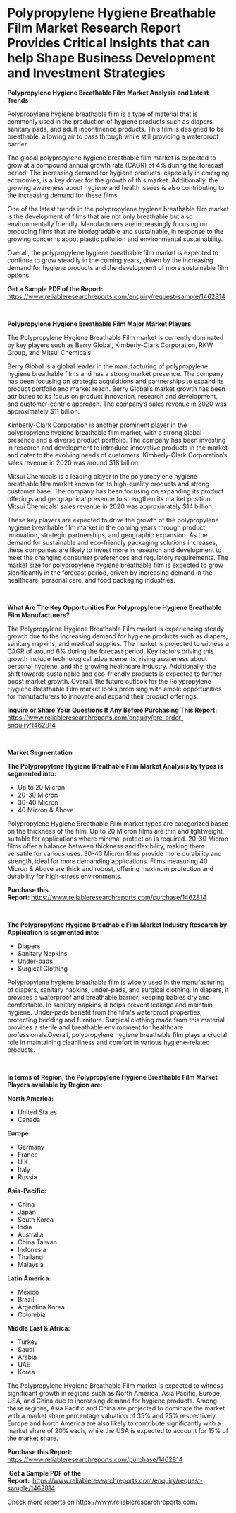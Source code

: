 <p><h1>Polypropylene Hygiene Breathable Film Market Research Report Provides Critical Insights that can help Shape Business Development and Investment Strategies</h1></p><p><strong>Polypropylene Hygiene Breathable Film Market Analysis and Latest Trends</strong></p>
<p><p>Polypropylene hygiene breathable film is a type of material that is commonly used in the production of hygiene products such as diapers, sanitary pads, and adult incontinence products. This film is designed to be breathable, allowing air to pass through while still providing a waterproof barrier. </p><p>The global polypropylene hygiene breathable film market is expected to grow at a compound annual growth rate (CAGR) of 4% during the forecast period. The increasing demand for hygiene products, especially in emerging economies, is a key driver for the growth of this market. Additionally, the growing awareness about hygiene and health issues is also contributing to the increasing demand for these films.</p><p>One of the latest trends in the polypropylene hygiene breathable film market is the development of films that are not only breathable but also environmentally friendly. Manufacturers are increasingly focusing on producing films that are biodegradable and sustainable, in response to the growing concerns about plastic pollution and environmental sustainability.</p><p>Overall, the polypropylene hygiene breathable film market is expected to continue to grow steadily in the coming years, driven by the increasing demand for hygiene products and the development of more sustainable film options.</p></p>
<p><strong>Get a Sample PDF of the Report:&nbsp;</strong> <a href="https://www.reliableresearchreports.com/enquiry/request-sample/1462814">https://www.reliableresearchreports.com/enquiry/request-sample/1462814</a></p>
<p>&nbsp;</p>
<p><strong>Polypropylene Hygiene Breathable Film Major Market Players</strong></p>
<p><p>The Polypropylene Hygiene Breathable Film market is currently dominated by key players such as Berry Global, Kimberly-Clark Corporation, RKW Group, and Mitsui Chemicals. </p><p>Berry Global is a global leader in the manufacturing of polypropylene hygiene breathable films and has a strong market presence. The company has been focusing on strategic acquisitions and partnerships to expand its product portfolio and market reach. Berry Global’s market growth has been attributed to its focus on product innovation, research and development, and customer-centric approach. The company’s sales revenue in 2020 was approximately $11 billion.</p><p>Kimberly-Clark Corporation is another prominent player in the polypropylene hygiene breathable film market, with a strong global presence and a diverse product portfolio. The company has been investing in research and development to introduce innovative products in the market and cater to the evolving needs of customers. Kimberly-Clark Corporation’s sales revenue in 2020 was around $18 billion.</p><p>Mitsui Chemicals is a leading player in the polypropylene hygiene breathable film market known for its high-quality products and strong customer base. The company has been focusing on expanding its product offerings and geographical presence to strengthen its market position. Mitsui Chemicals’ sales revenue in 2020 was approximately $14 billion.</p><p>These key players are expected to drive the growth of the polypropylene hygiene breathable film market in the coming years through product innovation, strategic partnerships, and geographic expansion. As the demand for sustainable and eco-friendly packaging solutions increases, these companies are likely to invest more in research and development to meet the changing consumer preferences and regulatory requirements. The market size for polypropylene hygiene breathable film is expected to grow significantly in the forecast period, driven by increasing demand in the healthcare, personal care, and food packaging industries.</p></p>
<p>&nbsp;</p>
<p><strong>What Are The Key Opportunities For Polypropylene Hygiene Breathable Film Manufacturers?</strong></p>
<p><p>The Polypropylene Hygiene Breathable Film market is experiencing steady growth due to the increasing demand for hygiene products such as diapers, sanitary napkins, and medical supplies. The market is projected to witness a CAGR of around 6% during the forecast period. Key factors driving this growth include technological advancements, rising awareness about personal hygiene, and the growing healthcare industry. Additionally, the shift towards sustainable and eco-friendly products is expected to further boost market growth. Overall, the future outlook for the Polypropylene Hygiene Breathable Film market looks promising with ample opportunities for manufacturers to innovate and expand their product offerings.</p></p>
<p><strong>Inquire or Share Your Questions If Any Before Purchasing This Report:</strong> <a href="https://www.reliableresearchreports.com/enquiry/pre-order-enquiry/1462814">https://www.reliableresearchreports.com/enquiry/pre-order-enquiry/1462814</a></p>
<p>&nbsp;</p>
<p><strong>Market Segmentation</strong></p>
<p><strong>The Polypropylene Hygiene Breathable Film Market Analysis by types is segmented into:</strong></p>
<p><ul><li>Up to 20 Micron</li><li>20-30 Micron</li><li>30-40 Micron</li><li>40 Micron & Above</li></ul></p>
<p><p>Polypropylene Hygiene Breathable Film market types are categorized based on the thickness of the film. Up to 20 Micron films are thin and lightweight, suitable for applications where minimal protection is required. 20-30 Micron films offer a balance between thickness and flexibility, making them versatile for various uses. 30-40 Micron films provide more durability and strength, ideal for more demanding applications. Films measuring 40 Micron & Above are thick and robust, offering maximum protection and durability for high-stress environments.</p></p>
<p><strong>Purchase this Report:&nbsp;</strong><a href="https://www.reliableresearchreports.com/purchase/1462814">https://www.reliableresearchreports.com/purchase/1462814</a></p>
<p>&nbsp;</p>
<p><strong>The Polypropylene Hygiene Breathable Film Market Industry Research by Application is segmented into:</strong></p>
<p><ul><li>Diapers</li><li>Sanitary Napkins</li><li>Under-pads</li><li>Surgical Clothing</li></ul></p>
<p><p>Polypropylene hygiene breathable film is widely used in the manufacturing of diapers, sanitary napkins, under-pads, and surgical clothing. In diapers, it provides a waterproof and breathable barrier, keeping babies dry and comfortable. In sanitary napkins, it helps prevent leakage and maintain hygiene. Under-pads benefit from the film's waterproof properties, protecting bedding and furniture. Surgical clothing made from this material provides a sterile and breathable environment for healthcare professionals.Overall, polypropylene hygiene breathable film plays a crucial role in maintaining cleanliness and comfort in various hygiene-related products.</p></p>
<p>&nbsp;</p>
<p><strong>In terms of Region, the Polypropylene Hygiene Breathable Film Market Players available by Region are:</strong></p>
<p>
    <p> <strong> North America: </strong>
        <ul>
            <li>United States</li>
            <li>Canada</li>
        </ul>
        </p> 
    <p> <strong> Europe: </strong>
        <ul>
            <li>Germany</li>
            <li>France</li>
            <li>U.K.</li>
            <li>Italy</li>
            <li>Russia</li>
        </ul>
        </p> 
    <p> <strong> Asia-Pacific: </strong>
        <ul>
            <li>China</li>
            <li>Japan</li>
            <li>South Korea</li>
            <li>India</li>
            <li>Australia</li>
            <li>China Taiwan</li>
            <li>Indonesia</li>
            <li>Thailand</li>
            <li>Malaysia</li>
        </ul>
        </p> 
    <p> <strong> Latin America: </strong>
        <ul>
            <li>Mexico</li>
            <li>Brazil</li>
            <li>Argentina Korea</li>
            <li>Colombia</li>
        </ul>
        </p> 
    <p> <strong> Middle East & Africa: </strong>
        <ul>
            <li>Turkey</li>
            <li>Saudi</li>
            <li>Arabia</li>
            <li>UAE</li>
            <li>Korea</li>
        </ul>
    </p>
    </p>
<p><p>The Polypropylene Hygiene Breathable Film market is expected to witness significant growth in regions such as North America, Asia Pacific, Europe, USA, and China due to increasing demand for hygiene products. Among these regions, Asia Pacific and China are projected to dominate the market with a market share percentage valuation of 35% and 25% respectively. Europe and North America are also likely to contribute significantly with a market share of 20% each, while the USA is expected to account for 15% of the market share.</p></p>
<p><strong>Purchase this Report: </strong><a href="https://www.reliableresearchreports.com/purchase/1462814">https://www.reliableresearchreports.com/purchase/1462814</a></p>
<p>&nbsp;<strong>Get a Sample PDF of the Report:&nbsp;&nbsp;</strong><a href="https://www.reliableresearchreports.com/enquiry/request-sample/1462814">https://www.reliableresearchreports.com/enquiry/request-sample/1462814</a></p>
<p><strong></strong></p>
<p>Check more reports on https://www.reliableresearchreports.com/</p>